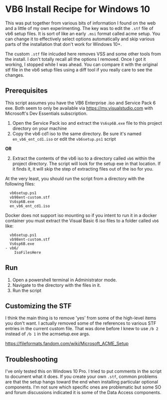 # VB6 Install Recipe for Windows 10

This was put together from various bits of information I found on the web and a little of my own experimenting. The key was to edit the `.stf` file of vb6 setup files. It is sort of like an early `.msi` format called acme setup. You can change it to effectively select options automatically and skip various parts of the installation that don't work for Windows 10+.

The custom `.stf` file inlcuded here removes VSS and some other tools from the install. I don't totally recall all the options I removed. Once I got it working, I stopped while I was ahead. You can compare it with the original stf file in the vb6 setup files using a diff tool if you really care to see the changes.

## Prerequisites

This script assumes you have the VB6 Enterprise .iso and Service Pack 6 exe. Both seem to only be available via https://my.visualstudio.com with Microsoft's Dev Essentials subscription.

1. Open the Service Pack iso and extract the `Vs6sp6B.exe` file to this project directory on your machine
2. Copy the vb6 cd1 iso to the same directory. Be sure it's named `en_vb6_ent_cd1.iso` or edit the `vb6setup.ps1` script

**OR**

2.  Extract the contents of the vb6 iso to a directory called `vb6` within the project directory. The script will look for the setup exe in that location. If it finds it, it will skip the step of extracting files out of the iso for you.

At the very least, you should run the script from a directory with the following files:

```
  vb6setup.ps1
  vb98ent-custom.stf
  Vs6sp6B.exe
  en_vb6_ent_cd1.iso
```

Docker does not support iso mounting so if you intent to run it in a docker container you must extract the Visual Basic 6 iso files to a folder called `vb6` like:

```
  vb6setup.ps1
  vb98ent-custom.stf
  Vs6sp6B.exe
- vb6/
    IsoFilesHere
```

## Run

1. Open a powershell terminal in Administrator mode.
2. Navigate to the directory with the files in it.
3. Run the script

## Customizing the STF

I think the main thing is to remove 'yes' from some of the high-level items you don't want. I actually removed some of the references to various STF entries in the current custom file. That was done before I knew to use `/b 2` instead of `/b 1` in the acmsetup.exe args.

https://fileformats.fandom.com/wiki/Microsoft_ACME_Setup

## Troubleshooting

I've only tested this on Windows 10 Pro. I tried to put comments in the script to document what it does. If you create your own `.stf`, common problems are that the setup hangs toward the end when installing particular optional components. I'm not sure which specific ones are problematic but some SO and forum discussions indicated it is some of the Data Access components.
